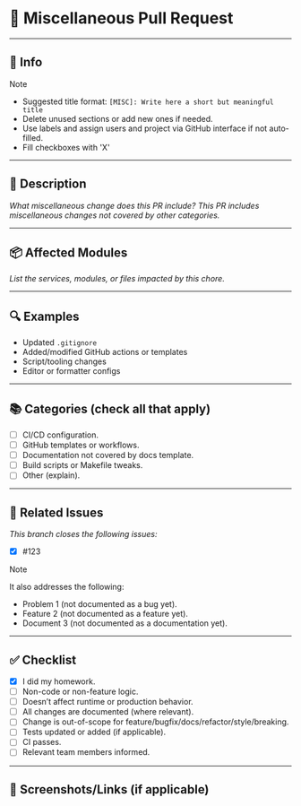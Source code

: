 # 🧩 Miscellaneous Pull Request

---

## 👀 Info

> [!NOTE]
>
> - Suggested title format: `[MISC]: Write here a short but meaningful title`
> - Delete unused sections or add new ones if needed.
> - Use labels and assign users and project via GitHub interface if not auto-filled.
> - Fill checkboxes with 'X'

---

## 📄 Description

_What miscellaneous change does this PR include?_
_This PR includes miscellaneous changes not covered by other categories._

---

## 📦 Affected Modules

_List the services, modules, or files impacted by this chore._

---

## 🔍 Examples

- Updated `.gitignore`
- Added/modified GitHub actions or templates
- Script/tooling changes
- Editor or formatter configs

---

## 📚 Categories (check all that apply)

- [ ] CI/CD configuration.
- [ ] GitHub templates or workflows.
- [ ] Documentation not covered by docs template.
- [ ] Build scripts or Makefile tweaks.
- [ ] Other (explain).

---

## 🔗 Related Issues

_This branch closes the following issues:_

- [X] #123

> [!NOTE]
>
> It also addresses the following:
>
> - Problem 1 (not documented as a bug yet).
> - Feature 2 (not documented as a feature yet).
> - Document 3 (not documented as a documentation yet).

---

## ✅ Checklist

- [X] I did my homework.
- [ ] Non-code or non-feature logic.
- [ ] Doesn’t affect runtime or production behavior.
- [ ] All changes are documented (where relevant).
- [ ] Change is out-of-scope for feature/bugfix/docs/refactor/style/breaking.
- [ ] Tests updated or added (if applicable).
- [ ] CI passes.
- [ ] Relevant team members informed.

---

## 📸 Screenshots/Links (if applicable)
